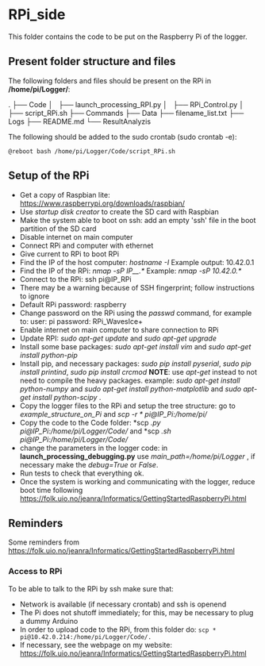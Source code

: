# RPi_side

This folder contains the code to be put on the Raspberry Pi of the logger.

## Present folder structure and files

The following folders and files should be present on the RPi in **/home/pi/Logger/**:

.
├── Code
│   ├── launch_processing_RPI.py
│   ├── RPi_Control.py
│   ├── script_RPi.sh
├── Commands
├── Data
├── filename_list.txt
├── Logs
├── README.md
└── ResultAnalyzis

The following should be added to the sudo crontab (sudo crontab -e):

```
@reboot bash /home/pi/Logger/Code/script_RPi.sh
```

## Setup of the RPi

- Get a copy of Raspbian lite: https://www.raspberrypi.org/downloads/raspbian/
- Use *startup disk creator* to create the SD card with Raspbian
- Make the system able to boot on ssh: add an empty 'ssh' file in the boot partition of the SD card
- Disable internet on main computer
- Connect RPi and computer with ethernet
- Give current to RPi to boot RPi
- Find the IP of the host computer: *hostname -I* Example output: 10.42.0.1
- Find the IP of the RPi: *nmap -sP IP__.\** Example: *nmap -sP 10.42.0.\**
- Connect to the RPi: ssh pi@IP_RPi
- There may be a warning because of SSH fingerprint; follow instructions to ignore
- Default RPi password: raspberry
- Change password on the RPi using the *passwd* command, for example to: user: pi password: RPi_WavesIce+
- Enable internet on main computer to share connection to RPi
- Update RPI: *sudo apt-get update* and *sudo apt-get upgrade*
- Install some base packages: *sudo apt-get install vim* and *sudo apt-get install python-pip* 
- Install pip, and necessary packages: *sudo pip install pyserial*, *sudo pip install printind*, *sudo pip install crcmod* **NOTE**: use *apt-get* instead to not need to compile the heavy packages. example: *sudo apt-get install python-numpy* and *sudo apt-get install python-matplotlib* and *sudo apt-get install python-scipy* .
- Copy the logger files to the RPi and setup the tree structure: go to *example_structure_on_Pi* and *scp -r * pi@IP_Pi:/home/pi/*
- Copy the code to the Code folder: *scp *.py pi@IP_Pi:/home/pi/Logger/Code/* and *scp *.sh pi@IP_Pi:/home/pi/Logger/Code/*
- change the parameters in the logger code: in **launch_processing_debugging.py** use *main_path=/home/pi/Logger* , if necessary make the *debug=True* or *False*.
- Run tests to check that everything ok.
- Once the system is working and communicating with the logger, reduce boot time following https://folk.uio.no/jeanra/Informatics/GettingStartedRaspberryPi.html

## Reminders

Some reminders from https://folk.uio.no/jeanra/Informatics/GettingStartedRaspberryPi.html

### Access to RPi

To be able to talk to the RPi by ssh make sure that:

- Network is available (if necessary crontab) and ssh is openend
- The Pi does not shutoff immediately; for this, may be necessary to plug a dummy
Arduino
- In order to upload code to the RPi, from this folder do: ```scp * pi@10.42.0.214:/home/pi/Logger/Code/.```
- If necessary, see the webpage on my website: https://folk.uio.no/jeanra/Informatics/GettingStartedRaspberryPi.html
